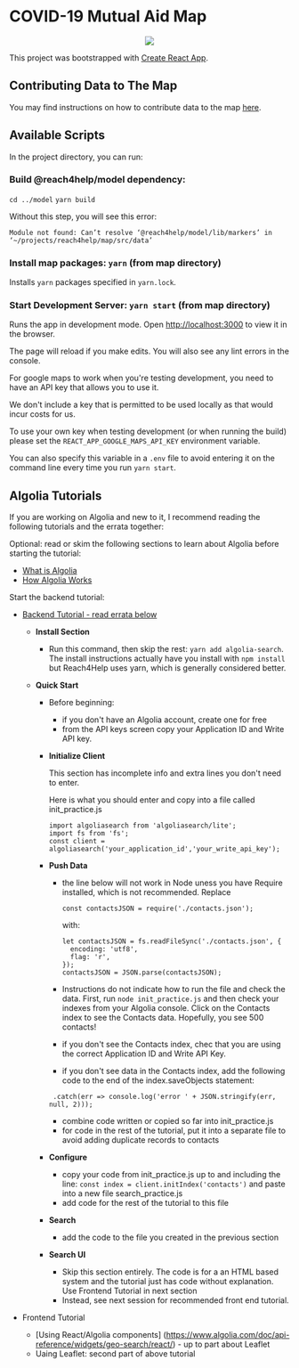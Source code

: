 # COVID-19 Mutual Aid Map

<p align="center">
  <img src="../branding/banners/swarm_banner_map_alt.png">
</p>

This project was bootstrapped with [Create React App](https://github.com/facebook/create-react-app).

## Contributing Data to The Map

You may find instructions on how to contribute data to the map [here](src/data/README.md).

## Available Scripts

In the project directory, you can run:

### Build @reach4help/model dependency:

`cd ../model` `yarn build`

Without this step, you will see this error:

```
Module not found: Can’t resolve ‘@reach4help/model/lib/markers’ in ‘~/projects/reach4help/map/src/data’
```

### Install map packages: `yarn` (from map directory)

Installs `yarn` packages specified in `yarn.lock`.

### Start Development Server: `yarn start` (from map directory)

Runs the app in development mode. Open [http://localhost:3000](http://localhost:3000) to view it in the browser.

The page will reload if you make edits. You will also see any lint errors in the console.

For google maps to work when you're testing development, you need to have an API key that allows you to use it.

We don't include a key that is permitted to be used locally as that would incur costs for us.

To use your own key when testing development (or when running the build) please set the `REACT_APP_GOOGLE_MAPS_API_KEY` environment variable.

You can also specify this variable in a `.env` file to avoid entering it on the command line every time you run `yarn start`.

## Algolia Tutorials

If you are working on Algolia and new to it, I recommend reading the following tutorials and the errata together:

Optional: read or skim the following sections to learn about Algolia before starting the tutorial:

- [What is Algolia](https://www.algolia.com/doc/guides/getting-started/what-is-algolia/)
- [How Algolia Works](https://www.algolia.com/doc/guides/getting-started/how-algolia-works/)

Start the backend tutorial:

- [Backend Tutorial - read errata below](https://www.algolia.com/doc/guides/getting-started/quick-start/tutorials/quick-start-with-the-api-client/javascript/?client=javascript)

  - **Install Section**
    - Run this command, then skip the rest: `yarn add algolia-search`. The install instructions actually have you install with `npm install` but Reach4Help uses yarn, which is generally considered better.
  - **Quick Start**

    - Before beginning:
      - if you don't have an Algolia account, create one for free
      - from the API keys screen copy your Application ID and Write API key.
    - **Initialize Client**

      This section has incomplete info and extra lines you don't need to enter.

      Here is what you should enter and copy into a file called init_practice.js

      ```
      import algoliasearch from 'algoliasearch/lite';
      import fs from 'fs';
      const client = algoliasearch('your_application_id','your_write_api_key');
      ```

    - **Push Data**

      - the line below will not work in Node uness you have Require installed, which is not recommended. Replace

        ```
        const contactsJSON = require('./contacts.json');
        ```

        with:

        ```
        let contactsJSON = fs.readFileSync('./contacts.json', {
          encoding: 'utf8',
          flag: 'r',
        });
        contactsJSON = JSON.parse(contactsJSON);
        ```

      - Instructions do not indicate how to run the file and check the data. First, run `node init_practice.js` and then check your indexes from your Algolia console. Click on the Contacts index to see the Contacts data. Hopefully, you see 500 contacts!
      - if you don't see the Contacts index, chec that you are using the correct Application ID and Write API Key.
      - if you don't see data in the Contacts index, add the following code to the end of the index.saveObjects statement:

      ```
       .catch(err => console.log('error ' + JSON.stringify(err, null, 2)));
      ```

      - combine code written or copied so far into init_practice.js
      - for code in the rest of the tutorial, put it into a separate file to avoid adding duplicate records to contacts

    - **Configure**
      - copy your code from init_practice.js up to and including the line: `const index = client.initIndex('contacts')` and paste into a new file search_practice.js
      - add code for the rest of the tutorial to this file
    - **Search**
      - add the code to the file you created in the previous section
    - **Search UI**
      - Skip this section entirely. The code is for a an HTML based system and the tutorial just has code without explanation. Use Frontend Tutorial in next section
      - Instead, see next session for recommended front end tutorial.

- Frontend Tutorial
  - [Using React/Algolia components]  (https://www.algolia.com/doc/api-reference/widgets/geo-search/react/) - up to part about Leaflet
  - Uaing Leaflet: second part of above tutorial
